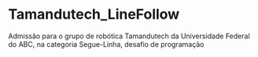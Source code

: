 # Tamandutech_LineFollow
Admissão para o grupo de robótica Tamandutech da Universidade Federal do ABC, na categoria Segue-Linha, desafio de programação
